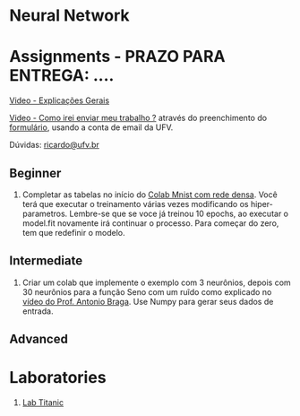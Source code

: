 # Neural Network

# Assignments - PRAZO PARA ENTREGA: ....
[Video - Explicações Gerais](https://www.youtube.com/watch?v=Ug38GG3g28Q&list=PL-khHIKnEw7MFqHmeA5HFFQkPeRYTyi3_&index=1)

[Video - Como irei enviar meu trabalho ?](https://youtu.be/WZLP5J2YEAg) através do preenchimento do [formulário](https://docs.google.com/forms/d/e/1FAIpQLSdadDZhRTWZh_lUwIQwGCUUoNQCIdpvEWQCHHzLTZE8NNAAVA/viewform?usp=sf_link), usando a conta de email da UFV.

Dúvidas: ricardo@ufv.br

## Beginner

1. Completar as tabelas no início do [Colab Mnist com rede densa](https://colab.research.google.com/drive/1xbczKQA9thdcbw1H-aiz5pb_v9_r6JzW?usp=sharing). Você terá que executar o treinamento várias vezes modificando os hiper-parametros. Lembre-se que se voce já treinou 10 epochs, ao executar o model.fit novamente irá continuar o processo. Para começar do zero, tem que redefinir o modelo.


## Intermediate

1. Criar um colab que implemente o exemplo com 3 neurônios, depois com 30 neurônios para a função Seno com um ruĩdo como explicado no [vídeo do Prof. Antonio Braga](https://www.youtube.com/watch?v=4TnrLrvEiU4&list=PL9LlC0pBeCU9mQV8G7SQbyXG7y-tW5uab&index=4). Use Numpy para gerar seus dados de entrada. 

## Advanced



# Laboratories

1. [Lab Titanic](https://colab.research.google.com/drive/1bHQHVmrD7CXzehMSJFymdXDAaeT2lgtD)

